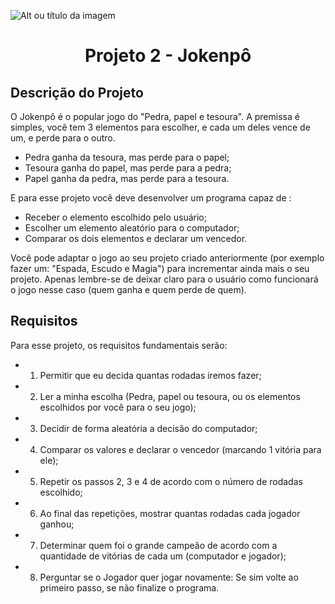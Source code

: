 ![Alt ou título da imagem](https://2315530342-files.gitbook.io/~/files/v0/b/gitbook-x-prod.appspot.com/o/spaces%2F-Mi99jjCn0YFUe30kpPL%2Fuploads%2FmFlzIcbVMgh6m16kALMg%2Fezgif.com-gif-maker%20(1).gif?alt=media&token=bcb684fe-45d5-4feb-a22b-8fb51c8c0022)

# <h1 align="center"> Projeto 2 - Jokenpô </h1>

## Descrição do Projeto
O Jokenpô é o popular jogo do "Pedra, papel e tesoura". A premissa é simples, você tem 3 elementos para escolher, e cada um deles vence de um, e perde para o outro.

- Pedra ganha da tesoura, mas perde para o papel;
- Tesoura ganha do papel, mas perde para a pedra;
- Papel ganha da pedra, mas perde para a tesoura.

E para esse projeto você deve desenvolver um programa capaz de :

- Receber o elemento escolhido pelo usuário;
- Escolher um elemento aleatório para o computador;
- Comparar os dois elementos e declarar um vencedor.

Você pode adaptar o jogo ao seu projeto criado anteriormente (por exemplo fazer um: "Espada, Escudo e Magia") para incrementar ainda mais o seu projeto. Apenas lembre-se de deixar claro para o usuário como funcionará o jogo nesse caso (quem ganha e quem perde de quem).

## Requisitos
Para esse projeto, os requisitos fundamentais serão:

- 1. Permitir que eu decida quantas rodadas iremos fazer;
- 2. Ler a minha escolha (Pedra, papel ou tesoura, ou os elementos escolhidos por você para o seu jogo);
- 3. Decidir de forma aleatória a decisão do computador;
- 4. Comparar os valores e declarar o vencedor (marcando 1 vitória para ele);
- 5. Repetir os passos 2, 3 e 4 de acordo com o número de rodadas escolhido;
- 6. Ao final das repetições, mostrar quantas rodadas cada jogador ganhou;
- 7. Determinar quem foi o grande campeão de acordo com a quantidade de vitórias de cada um (computador e jogador);
- 8. Perguntar se o Jogador quer jogar novamente: Se sim volte ao primeiro passo, se não finalize o programa.